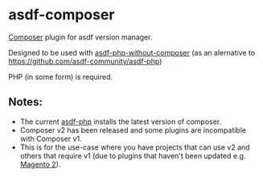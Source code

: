 # asdf-composer

[Composer](https://getcomposer.org/) plugin for asdf version manager.

Designed to be used with [asdf-php-without-composer](https://github.com/rjocoleman/asdf-php-without-composer) (as an alernative to https://github.com/asdf-community/asdf-php)

PHP (in some form) is required.

## Notes:

* The current [asdf-php](https://github.com/asdf-community/asdf-php) installs the latest version of composer.
* Composer v2 has been released and some plugins are incompatible with Composer v1.
* This is for the use-case where you have projects that can use v2 and others that require v1 (due to plugins that haven't been updated e.g. [Magento 2](https://github.com/magento/community-features/issues/302)).
